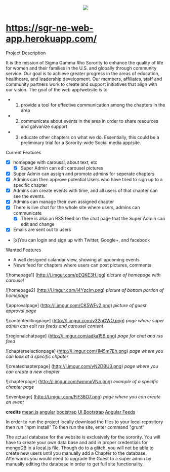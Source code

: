 <p align="center"><img src ="http://dotcms.usca.edu/student-involvement/greek-life/images/SGRho-Official_Color_ShieldUPDATED_1_.png" /></p>

# https://sgr-ne-web-app.herokuapp.com/ 
Project Description

It is the mission of Sigma Gamma Rho Sorority to enhance the quality of life for women and their families in the U.S. and globally through community service. Our goal is to achieve greater progress in the areas of education, healthcare, and leadership development. Our members, affiliates, staff and community partners work to create and support initiatives that align with our vision. 
The goal of the web app/website is to 
* 1. provide a tool for effective communication among the chapters in the area 
* 2. communicate about events in the area in order to share resources and galvanize support 
* 3. educate other chapters on what we do. 
Essentially, this could be a preliminary trial for a Sorority-wide Social media app/site.

Current Features
- [x] homepage with carousal, about text, etc
	- [x] Super Admin can edit carousel pictures
- [x] Super Admin can assign and promote admins for seperate chapters
- [x] Admins can then approve potential Users who have tried to sign up to a specific chapter
- [x] Admins can create events with time, and all users of that chapter can see the events.
- [x] Admins can manage their own assigned chapter
- [x] There is live chat for the whole site where users, admins can communicate
	- [x] There is also an RSS feed on the chat page that the Super Admin can edit and change
- [x] Emails are sent out to users
- [x]You can login and sign up with Twitter, Google+, and facebook

Wanted Features
- A well designed calandar view, showing all upcoming events
- News feed for chapters where users can post pictures, comments


![homepage1] (http://i.imgur.com/pEQKE3H.jpg)
*picture of homepage with carousel*

![homepage2] (http://i.imgur.com/i4YzcIm.png)
*picture of bottom portion of homepage*

![approvalpage] (http://i.imgur.com/CK5WFv2.png)
*picture of guest approval page*

![contenteditingpage] (http://i.imgur.com/v32pGWO.png)
*page where super admin can edit rss feeds and carousel content*

![regionalchatpage] (http://i.imgur.com/adka15B.png)
*page for chat and rss feed*

![chapterselectionpage] (http://i.imgur.com/1M5m7Eh.png)
*page where you can look at a specific chpater*

![createchapterpage] (http://i.imgur.com/yN2DBU3.png)
*page where you can create a new chapter*

![chapterpage] (http://i.imgur.com/wmmxVNn.png)
*example of a specific chapter page*

![eventpage] (http://i.imgur.com/FiF36O7.png)
*page where you can create an event*

**credits**
[mean.js](http://meanjs.org/)
[angular](https://angularjs.org/)
[bootstrap](http://getbootstrap.com/javascript/)
[UI Bootstrap](https://angular-ui.github.io/bootstrap/)
[Angular Feeds](http://siddii.github.io/angular-feeds/app/)

In order to run the project locally download the files to your local repository then run "npm install"
To then run the site, enter command "grunt"

The actual database for the website is exclusively for the sorority. You will have to create your own data base and add in proper credentials for mongoDB in a local.js file. Though do to a glitch, you will not be able to create new users until you manually add a Chapter to the database. Afterwards you would need to upgrade the Guest to a super admin by manually editing the database in order to get full site functionality.
